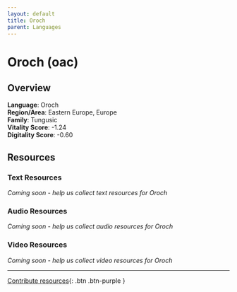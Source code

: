 ```yaml
---
layout: default
title: Oroch
parent: Languages
---
```


# Oroch (oac)

## Overview

**Language**: Oroch  
**Region/Area**: Eastern Europe, Europe  
**Family**: Tungusic  
**Vitality Score**: -1.24  
**Digitality Score**: -0.60  

## Resources

### Text Resources
*Coming soon - help us collect text resources for Oroch*

### Audio Resources
*Coming soon - help us collect audio resources for Oroch*

### Video Resources
*Coming soon - help us collect video resources for Oroch*

---

[Contribute resources](https://fairtrain.github.io/){: .btn .btn-purple }
